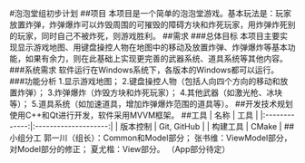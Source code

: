#泡泡堂组初步计划
##项目
本项目是一个简单的泡泡堂游戏。基本玩法是：玩家放置炸弹，炸弹爆炸可以炸毁周围的可摧毁的障碍方块和炸死玩家，用炸弹炸死别的玩家，同时自己不被炸死，则游戏胜利。
##需求
###总体目标
本项目主要实现显示游戏地图、用键盘操控人物在地图中的移动及放置炸弹、炸弹爆炸等基本功能，如果有余力，则在此基础上实现更完善的武器系统、道具系统等其他内容。
###系统需求
软件运行在Windows系统下，各版本的Windows都可以运行。
###功能分析
1.显示游戏地图；
2.键盘操控人物（包括人向四个方向的移动和放置炸弹）；
3.炸弹爆炸（炸毁方块和炸死玩家）；
4.其他武器（如激光枪、冰块等）；
5.道具系统（如加速道具，增加炸弹爆炸范围的道具等）。
##开发技术规划
使用C++和Qt进行开发，软件采用MVVM框架。
##工具
|      名称     |         工具          |
|:-------------:|:--------------------:|
|    版本控制    | Git, GitHub  |
|    构建工具    |     CMake      |
##小组分工
郭一川（组长）：Common和Model部分；
张书维：ViewModel部分，对Model部分的修正；
夏尤楷：View部分。
（App部分待定）